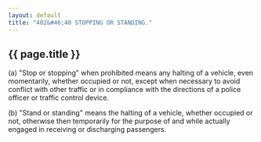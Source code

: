 ```yaml
---
layout: default 
title: "402&#46;40 STOPPING OR STANDING."
---
```


{{ page.title }}
----------------

​(a) "Stop or stopping" when prohibited means any halting of a vehicle,
even momentarily, whether occupied or not, except when necessary to
avoid conflict with other traffic or in compliance with the directions
of a police officer or traffic control device.

​(b) "Stand or standing" means the halting of a vehicle, whether
occupied or not, otherwise then temporarily for the purpose of and while
actually engaged in receiving or discharging passengers.
